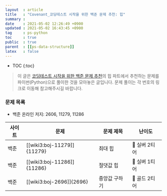 ```yaml
---
layout  : article
title   : "Covenant_코딩테스트 시작을 위한 백준 문제 추천: 힙"
summary : 
date    : 2021-05-02 12:26:49 +0900
updated : 2021-05-02 16:43:45 +0900
tag     : ps-python
toc     : true
public  : true
parent  : [[ps-data-structure]]
latex   : false
---
```

* TOC
{:toc}

> 이 글은 [코딩테스트 시작을 위한 백준 문제 추천](https://covenant.tistory.com/234)의 힙 파트에서 추천하는 문제를 파이썬(Python)으로 풀이한 것을 모아놓은 글입니다. 문제 풀이는 각 번호의 링크로 이동해 참고해주시길 바랍니다.

### 문제 목록

* 백준 온라인 저지: 2606, 11279, 11286

| 사이트 | 문제                       | 문제 제목       | 난이도          |
| ------ | ------------------------   | --------------- | --------------- |
| 백준   | [[wiki3:boj-11279]]{11279} | 최대 힙         | 🥈 실버 2티어   |
| 백준   | [[wiki3:boj-11286]]{11286} | 절댓값 힙       | 🥈 실버 1티어   |
| 백준   | [[wiki3:boj-2696]]{2696}   | 중앙값 구하기   | 🥇 골드 2티어   |
